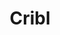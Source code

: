 ---
blog: https://cribl.io/blog
codehost: https://github.com/criblio
linkedin: https://linkedin.com/company/cribl
logohandle: criblio
sort: cribl
title: Cribl
website: https://cribl.io/
youtube: https://youtube.com/@Cribl
---